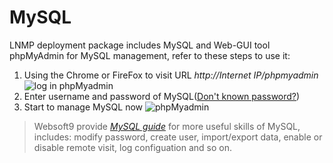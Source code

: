 # MySQL

LNMP deployment package includes MySQL and Web-GUI tool phpMyAdmin for MySQL management, refer to these steps to use it:

1. Using the Chrome or FireFox to visit URL *http://Internet IP/phpmyadmin*
  ![log in phpMyadmin](https://libs.websoft9.com/Websoft9/DocsPicture/en/mysql/mysql-login-websoft9.png)
3. Enter username and password of MySQL([Don't known password?](/stack-accounts.md))
4. Start to manage MySQL now
  ![phpMyadmin](https://libs.websoft9.com/Websoft9/DocsPicture/en/phpmyadmin/phpmyadmin-createdb-websoft9.png)

> Websoft9 provide *[MySQL guide](https://support.websoft9.com/docs/mysql/admin-phpmyadmin.html)* for more useful skills of MySQL, includes: modify password, create user, import/export data, enable or disable remote visit, log configuation and so on.